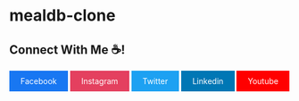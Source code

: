 # mealdb-clone


## Connect With Me ☕!

<a style='display: inline-block;background: #1877F2; color: white; padding:10px 20px; text-decoration:none; margin-bottom: 5px' href='https://www.facebook/codernoyon'>Facebook</a>
<a style='display: inline-block;background: #E4405F; color: white; padding:10px 20px; text-decoration:none;  margin-bottom: 5px' href='https://www.instagram/codernoyon'>Instagram</a>
<a style='display: inline-block;background: #1DA1F2; color: white; padding:10px 20px; text-decoration:none;  margin-bottom: 5px' href='https://www.twitter/codernoyon'>Twitter</a>
<a style='display: inline-block;background: #0077B5; color: white; padding:10px 20px; text-decoration:none;  margin-bottom: 5px' href='https://www.twitter/codernoyon'>Linkedin</a>
<a style='display: inline-block;background: #FF0000; color: white; padding:10px 20px; text-decoration:none;  margin-bottom: 5px' href='https://www.twitter/codernoyon'>Youtube</a>